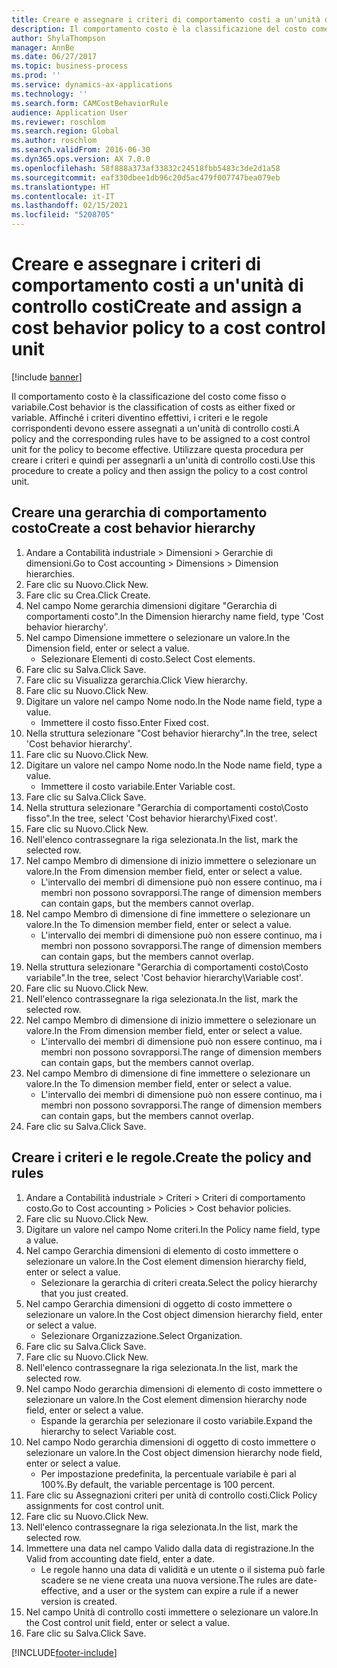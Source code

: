 ```yaml
---
title: Creare e assegnare i criteri di comportamento costi a un'unità di controllo costi
description: Il comportamento costo è la classificazione del costo come fisso o variabile.
author: ShylaThompson
manager: AnnBe
ms.date: 06/27/2017
ms.topic: business-process
ms.prod: ''
ms.service: dynamics-ax-applications
ms.technology: ''
ms.search.form: CAMCostBehaviorRule
audience: Application User
ms.reviewer: roschlom
ms.search.region: Global
ms.author: roschlom
ms.search.validFrom: 2016-06-30
ms.dyn365.ops.version: AX 7.0.0
ms.openlocfilehash: 58f888a373af33832c24518fbb5483c3de2d1a58
ms.sourcegitcommit: eaf330dbee1db96c20d5ac479f007747bea079eb
ms.translationtype: HT
ms.contentlocale: it-IT
ms.lasthandoff: 02/15/2021
ms.locfileid: "5208705"
---
```

# <a name="create-and-assign-a-cost-behavior-policy-to-a-cost-control-unit"></a><span data-ttu-id="7adfe-103">Creare e assegnare i criteri di comportamento costi a un'unità di controllo costi</span><span class="sxs-lookup"><span data-stu-id="7adfe-103">Create and assign a cost behavior policy to a cost control unit</span></span>

[!include [banner](../../includes/banner.md)]

<span data-ttu-id="7adfe-104">Il comportamento costo è la classificazione del costo come fisso o variabile.</span><span class="sxs-lookup"><span data-stu-id="7adfe-104">Cost behavior is the classification of costs as either fixed or variable.</span></span> <span data-ttu-id="7adfe-105">Affinché i criteri diventino effettivi, i criteri e le regole corrispondenti devono essere assegnati a un'unità di controllo costi.</span><span class="sxs-lookup"><span data-stu-id="7adfe-105">A policy and the corresponding rules have to be assigned to a cost control unit for the policy to become effective.</span></span> <span data-ttu-id="7adfe-106">Utilizzare questa procedura per creare i criteri e quindi per assegnarli a un'unità di controllo costi.</span><span class="sxs-lookup"><span data-stu-id="7adfe-106">Use this procedure to create a policy and then assign the policy to a cost control unit.</span></span>


## <a name="create-a-cost-behavior-hierarchy"></a><span data-ttu-id="7adfe-107">Creare una gerarchia di comportamento costo</span><span class="sxs-lookup"><span data-stu-id="7adfe-107">Create a cost behavior hierarchy</span></span>
1. <span data-ttu-id="7adfe-108">Andare a Contabilità industriale > Dimensioni > Gerarchie di dimensioni.</span><span class="sxs-lookup"><span data-stu-id="7adfe-108">Go to Cost accounting > Dimensions > Dimension hierarchies.</span></span>
2. <span data-ttu-id="7adfe-109">Fare clic su Nuovo.</span><span class="sxs-lookup"><span data-stu-id="7adfe-109">Click New.</span></span>
3. <span data-ttu-id="7adfe-110">Fare clic su Crea.</span><span class="sxs-lookup"><span data-stu-id="7adfe-110">Click Create.</span></span>
4. <span data-ttu-id="7adfe-111">Nel campo Nome gerarchia dimensioni digitare "Gerarchia di comportamenti costo".</span><span class="sxs-lookup"><span data-stu-id="7adfe-111">In the Dimension hierarchy name field, type 'Cost behavior hierarchy'.</span></span>
5. <span data-ttu-id="7adfe-112">Nel campo Dimensione immettere o selezionare un valore.</span><span class="sxs-lookup"><span data-stu-id="7adfe-112">In the Dimension field, enter or select a value.</span></span>
    * <span data-ttu-id="7adfe-113">Selezionare Elementi di costo.</span><span class="sxs-lookup"><span data-stu-id="7adfe-113">Select Cost elements.</span></span>  
6. <span data-ttu-id="7adfe-114">Fare clic su Salva.</span><span class="sxs-lookup"><span data-stu-id="7adfe-114">Click Save.</span></span>
7. <span data-ttu-id="7adfe-115">Fare clic su Visualizza gerarchia.</span><span class="sxs-lookup"><span data-stu-id="7adfe-115">Click View hierarchy.</span></span>
8. <span data-ttu-id="7adfe-116">Fare clic su Nuovo.</span><span class="sxs-lookup"><span data-stu-id="7adfe-116">Click New.</span></span>
9. <span data-ttu-id="7adfe-117">Digitare un valore nel campo Nome nodo.</span><span class="sxs-lookup"><span data-stu-id="7adfe-117">In the Node name field, type a value.</span></span>
    * <span data-ttu-id="7adfe-118">Immettere il costo fisso.</span><span class="sxs-lookup"><span data-stu-id="7adfe-118">Enter Fixed cost.</span></span>  
10. <span data-ttu-id="7adfe-119">Nella struttura selezionare "Cost behavior hierarchy".</span><span class="sxs-lookup"><span data-stu-id="7adfe-119">In the tree, select 'Cost behavior hierarchy'.</span></span>
11. <span data-ttu-id="7adfe-120">Fare clic su Nuovo.</span><span class="sxs-lookup"><span data-stu-id="7adfe-120">Click New.</span></span>
12. <span data-ttu-id="7adfe-121">Digitare un valore nel campo Nome nodo.</span><span class="sxs-lookup"><span data-stu-id="7adfe-121">In the Node name field, type a value.</span></span>
    * <span data-ttu-id="7adfe-122">Immettere il costo variabile.</span><span class="sxs-lookup"><span data-stu-id="7adfe-122">Enter Variable cost.</span></span>  
13. <span data-ttu-id="7adfe-123">Fare clic su Salva.</span><span class="sxs-lookup"><span data-stu-id="7adfe-123">Click Save.</span></span>
14. <span data-ttu-id="7adfe-124">Nella struttura selezionare "Gerarchia di comportamenti costo\Costo fisso".</span><span class="sxs-lookup"><span data-stu-id="7adfe-124">In the tree, select 'Cost behavior hierarchy\Fixed cost'.</span></span>
15. <span data-ttu-id="7adfe-125">Fare clic su Nuovo.</span><span class="sxs-lookup"><span data-stu-id="7adfe-125">Click New.</span></span>
16. <span data-ttu-id="7adfe-126">Nell'elenco contrassegnare la riga selezionata.</span><span class="sxs-lookup"><span data-stu-id="7adfe-126">In the list, mark the selected row.</span></span>
17. <span data-ttu-id="7adfe-127">Nel campo Membro di dimensione di inizio immettere o selezionare un valore.</span><span class="sxs-lookup"><span data-stu-id="7adfe-127">In the From dimension member field, enter or select a value.</span></span>
    * <span data-ttu-id="7adfe-128">L'intervallo dei membri di dimensione può non essere continuo, ma i membri non possono sovrapporsi.</span><span class="sxs-lookup"><span data-stu-id="7adfe-128">The range of dimension members can contain gaps, but the members cannot overlap.</span></span>  
18. <span data-ttu-id="7adfe-129">Nel campo Membro di dimensione di fine immettere o selezionare un valore.</span><span class="sxs-lookup"><span data-stu-id="7adfe-129">In the To dimension member field, enter or select a value.</span></span>
    * <span data-ttu-id="7adfe-130">L'intervallo dei membri di dimensione può non essere continuo, ma i membri non possono sovrapporsi.</span><span class="sxs-lookup"><span data-stu-id="7adfe-130">The range of dimension members can contain gaps, but the members cannot overlap.</span></span>  
19. <span data-ttu-id="7adfe-131">Nella struttura selezionare "Gerarchia di comportamenti costo\Costo variabile".</span><span class="sxs-lookup"><span data-stu-id="7adfe-131">In the tree, select 'Cost behavior hierarchy\Variable cost'.</span></span>
20. <span data-ttu-id="7adfe-132">Fare clic su Nuovo.</span><span class="sxs-lookup"><span data-stu-id="7adfe-132">Click New.</span></span>
21. <span data-ttu-id="7adfe-133">Nell'elenco contrassegnare la riga selezionata.</span><span class="sxs-lookup"><span data-stu-id="7adfe-133">In the list, mark the selected row.</span></span>
22. <span data-ttu-id="7adfe-134">Nel campo Membro di dimensione di inizio immettere o selezionare un valore.</span><span class="sxs-lookup"><span data-stu-id="7adfe-134">In the From dimension member field, enter or select a value.</span></span>
    * <span data-ttu-id="7adfe-135">L'intervallo dei membri di dimensione può non essere continuo, ma i membri non possono sovrapporsi.</span><span class="sxs-lookup"><span data-stu-id="7adfe-135">The range of dimension members can contain gaps, but the members cannot overlap.</span></span>  
23. <span data-ttu-id="7adfe-136">Nel campo Membro di dimensione di fine immettere o selezionare un valore.</span><span class="sxs-lookup"><span data-stu-id="7adfe-136">In the To dimension member field, enter or select a value.</span></span>
    * <span data-ttu-id="7adfe-137">L'intervallo dei membri di dimensione può non essere continuo, ma i membri non possono sovrapporsi.</span><span class="sxs-lookup"><span data-stu-id="7adfe-137">The range of dimension members can contain gaps, but the members cannot overlap.</span></span>  
24. <span data-ttu-id="7adfe-138">Fare clic su Salva.</span><span class="sxs-lookup"><span data-stu-id="7adfe-138">Click Save.</span></span>

## <a name="create-the-policy-and-rules"></a><span data-ttu-id="7adfe-139">Creare i criteri e le regole.</span><span class="sxs-lookup"><span data-stu-id="7adfe-139">Create the policy and rules</span></span>
1. <span data-ttu-id="7adfe-140">Andare a Contabilità industriale > Criteri > Criteri di comportamento costo.</span><span class="sxs-lookup"><span data-stu-id="7adfe-140">Go to Cost accounting > Policies > Cost behavior policies.</span></span>
2. <span data-ttu-id="7adfe-141">Fare clic su Nuovo.</span><span class="sxs-lookup"><span data-stu-id="7adfe-141">Click New.</span></span>
3. <span data-ttu-id="7adfe-142">Digitare un valore nel campo Nome criteri.</span><span class="sxs-lookup"><span data-stu-id="7adfe-142">In the Policy name field, type a value.</span></span>
4. <span data-ttu-id="7adfe-143">Nel campo Gerarchia dimensioni di elemento di costo immettere o selezionare un valore.</span><span class="sxs-lookup"><span data-stu-id="7adfe-143">In the Cost element dimension hierarchy field, enter or select a value.</span></span>
    * <span data-ttu-id="7adfe-144">Selezionare la gerarchia di criteri creata.</span><span class="sxs-lookup"><span data-stu-id="7adfe-144">Select the policy hierarchy that you just created.</span></span>  
5. <span data-ttu-id="7adfe-145">Nel campo Gerarchia dimensioni di oggetto di costo immettere o selezionare un valore.</span><span class="sxs-lookup"><span data-stu-id="7adfe-145">In the Cost object dimension hierarchy field, enter or select a value.</span></span>
    * <span data-ttu-id="7adfe-146">Selezionare Organizzazione.</span><span class="sxs-lookup"><span data-stu-id="7adfe-146">Select Organization.</span></span>  
6. <span data-ttu-id="7adfe-147">Fare clic su Salva.</span><span class="sxs-lookup"><span data-stu-id="7adfe-147">Click Save.</span></span>
7. <span data-ttu-id="7adfe-148">Fare clic su Nuovo.</span><span class="sxs-lookup"><span data-stu-id="7adfe-148">Click New.</span></span>
8. <span data-ttu-id="7adfe-149">Nell'elenco contrassegnare la riga selezionata.</span><span class="sxs-lookup"><span data-stu-id="7adfe-149">In the list, mark the selected row.</span></span>
9. <span data-ttu-id="7adfe-150">Nel campo Nodo gerarchia dimensioni di elemento di costo immettere o selezionare un valore.</span><span class="sxs-lookup"><span data-stu-id="7adfe-150">In the Cost element dimension hierarchy node field, enter or select a value.</span></span>
    * <span data-ttu-id="7adfe-151">Espande la gerarchia per selezionare il costo variabile.</span><span class="sxs-lookup"><span data-stu-id="7adfe-151">Expand the hierarchy to select Variable cost.</span></span>  
10. <span data-ttu-id="7adfe-152">Nel campo Nodo gerarchia dimensioni di oggetto di costo immettere o selezionare un valore.</span><span class="sxs-lookup"><span data-stu-id="7adfe-152">In the Cost object dimension hierarchy node field, enter or select a value.</span></span>
    * <span data-ttu-id="7adfe-153">Per impostazione predefinita, la percentuale variabile è pari al 100%.</span><span class="sxs-lookup"><span data-stu-id="7adfe-153">By default, the variable percentage is 100 percent.</span></span>  
11. <span data-ttu-id="7adfe-154">Fare clic su Assegnazioni criteri per unità di controllo costi.</span><span class="sxs-lookup"><span data-stu-id="7adfe-154">Click Policy assignments for cost control unit.</span></span>
12. <span data-ttu-id="7adfe-155">Fare clic su Nuovo.</span><span class="sxs-lookup"><span data-stu-id="7adfe-155">Click New.</span></span>
13. <span data-ttu-id="7adfe-156">Nell'elenco contrassegnare la riga selezionata.</span><span class="sxs-lookup"><span data-stu-id="7adfe-156">In the list, mark the selected row.</span></span>
14. <span data-ttu-id="7adfe-157">Immettere una data nel campo Valido dalla data di registrazione.</span><span class="sxs-lookup"><span data-stu-id="7adfe-157">In the Valid from accounting date field, enter a date.</span></span>
    * <span data-ttu-id="7adfe-158">Le regole hanno una data di validità e un utente o il sistema può farle scadere se ne viene creata una nuova versione.</span><span class="sxs-lookup"><span data-stu-id="7adfe-158">The rules are date-effective, and a user or the system can expire a rule if a newer version is created.</span></span>  
15. <span data-ttu-id="7adfe-159">Nel campo Unità di controllo costi immettere o selezionare un valore.</span><span class="sxs-lookup"><span data-stu-id="7adfe-159">In the Cost control unit field, enter or select a value.</span></span>
16. <span data-ttu-id="7adfe-160">Fare clic su Salva.</span><span class="sxs-lookup"><span data-stu-id="7adfe-160">Click Save.</span></span>



[!INCLUDE[footer-include](../../../includes/footer-banner.md)]